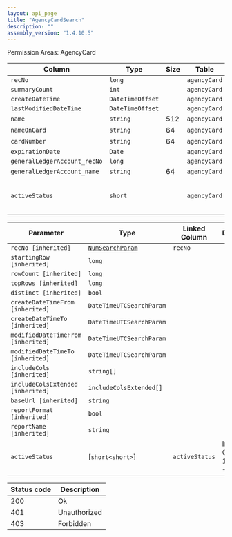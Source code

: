 ```yaml
---
layout: api_page
title: "AgencyCardSearch"
description: ""
assembly_version: "1.4.10.5"
---
```




Permission Areas: AgencyCard

| Column | Type | Size | Table | Description |
| ------ | ---- | ---- | ----- | ----------- |
| `recNo` | `long` |  | `agencyCard` | 
| `summaryCount` | `int` |  | `agencyCard` | 
| `createDateTime` | `DateTimeOffset` |  | `agencyCard` | 
| `lastModifiedDateTime` | `DateTimeOffset` |  | `agencyCard` | 
| `name` | `string` | 512 | `agencyCard` | 
| `nameOnCard` | `string` | 64 | `agencyCard` | 
| `cardNumber` | `string` | 64 | `agencyCard` | 
| `expirationDate` | `Date` |  | `agencyCard` | 
| `generalLedgerAccount_recNo` | `long` |  | `agencyCard` | 
| `generalLedgerAccount_name` | `string` | 64 | `agencyCard` | 
| `activeStatus` | `short` |  | `agencyCard` | Inactive = 0, Active = 1, Pending = 2

| Parameter | Type | Linked Column | Description |
| --------- | ---- | ------------- | ----------- |
| `recNo [inherited]` | [`NumSearchParam`](NumSearchParam) | `recNo` | 
| `startingRow [inherited]` | `long` |  | 
| `rowCount [inherited]` | `long` |  | 
| `topRows [inherited]` | `long` |  | 
| `distinct [inherited]` | `bool` |  | 
| `createDateTimeFrom [inherited]` | `DateTimeUTCSearchParam` |  | 
| `createDateTimeTo [inherited]` | `DateTimeUTCSearchParam` |  | 
| `modifiedDateTimeFrom [inherited]` | `DateTimeUTCSearchParam` |  | 
| `modifiedDateTimeTo [inherited]` | `DateTimeUTCSearchParam` |  | 
| `includeCols [inherited]` | `string[]` |  | 
| `includeColsExtended [inherited]` | `includeColsExtended[]` |  | 
| `baseUrl [inherited]` | `string` |  | 
| `reportFormat [inherited]` | `bool` |  | 
| `reportName [inherited]` | `string` |  | 
| `activeStatus` | [`short<short>`] | `activeStatus` | Inactive = 0, Active = 1, Pending = 2

| Status code | Description |
| ----------- | ----------- |
| 200 | Ok |
| 401 | Unauthorized |
| 403 | Forbidden |


